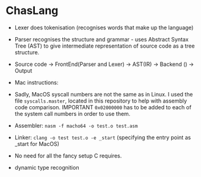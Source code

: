 # ChasLang


- Lexer does tokenisation (recognises words that make up the language)
- Parser recognises the structure and grammar - uses Abstract Syntax Tree (AST) to give intermediate representation of source code as a tree structure.
- Source code -> FrontEnd(Parser and Lexer) -> AST(IR) -> Backend () -> Output

- Mac instructions:
- Sadly, MacOS syscall numbers are not the same as in Linux. I used the file `syscalls.master`, located in this repository to help with assembly code comparison. IMPORTANT `0x02000000` has to be added to each of the system call numbers in order to use them.

- Assembler: `nasm -f macho64 -o test.o test.asm`
- Linker:    `clang -o test test.o -e _start` (specifying the entry point as _start for MacOS)


- No need for all the fancy setup C requires.

- dynamic type recognition